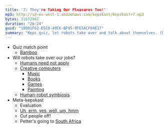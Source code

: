 ```yaml
---
title: '7: They're Taking Our Pleasures Too!'
mp3: http://s3-eu-west-1.amazonaws.com/kepskast/Kepskast+7.mp3
bytes: 31672947
duration: "26:24"
guid: "10091F62-E5C0-49C6-BF95-9FE5ACF04E17"
summary: "Keps quiz, let robots take over and talk about themselves. (Narcissists...)"
---
```


* Quiz match point
    * [Bamboo](http://en.wikipedia.org/wiki/Bamboo)
* Will robots take over our jobs?
    * [Humans need not apply](https://www.youtube.com/watch?v=7Pq-S557XQU)
    * [Creative computers](http://en.wikipedia.org/wiki/Computational_creativity "Computational creativity - Wikipedia, the free encyclopedia")
        * [Music](http://arstechnica.com/science/2009/09/virtual-composer-makes-beautiful-musicand-stirs-controversy/)
        * [Books](http://readwrite.com/2013/01/15/why-write-your-own-book-when-an-algorithm-can-do-it-for-you)
        * [Games](http://www.rockpapershotgun.com/2012/06/04/the-ai-that-designs-its-own-games/)
        * [Painting](http://www.thepaintingfool.com)
    * [Human-robot symbiosis](http://en.wikipedia.org/wiki/Transhumanism)
* Meta-kepskast
    * Evaluation
    * [Uh, erm, yes, well, um, hmm](http://en.wikipedia.org/wiki/Speech_disfluency)
    * Cut people off!
    * Petter's going to [South Africa](http://en.wikipedia.org/wiki/South_Africa)
    